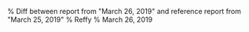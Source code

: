 % Diff between report from "March 26, 2019" and reference report from "March 25, 2019"
% Reffy
% March 26, 2019

